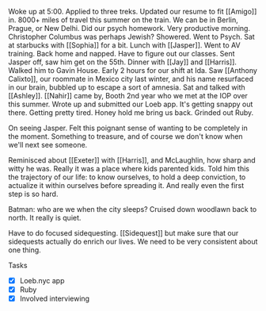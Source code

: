 Woke up at 5:00. Applied to three treks. Updated our resume to fit [[Amigo]] in. 8000+ miles of travel this summer on the train. We can be in Berlin, Prague, or New Delhi. Did our psych homework. Very productive morning. Christopher Columbus was perhaps Jewish? Showered. Went to Psych. Sat at starbucks with [[Sophia]] for a bit. Lunch with [[Jasper]]. Went to AV training. Back home and napped. Have to figure out our classes. Sent Jasper off, saw him get on the 55th. Dinner with [[Jay]] and [[Harris]]. Walked him to Gavin House. Early 2 hours for our shift at Ida. Saw [[Anthony Calixto]], our roommate in Mexico city last winter, and his name resurfaced in our brain, bubbled up to escape a sort of amnesia. Sat and talked with [[Ashley]]. [[Nahir]] came by, Booth 2nd year who we met at the IOP over this summer. Wrote up and submitted our Loeb app. It's getting snappy out there. Getting pretty tired. Honey hold me bring us back. Grinded out Ruby.

On seeing Jasper. Felt this poignant sense of wanting to be completely in the moment. Something to treasure, and of course we don't know when we'll next see someone. 

Reminisced about [[Exeter]] with [[Harris]], and McLaughlin, how sharp and witty he was. Really it was a place where kids parented kids. Told him this the trajectory of our life: to know ourselves, to hold a deep conviction, to actualize it within ourselves before spreading it. And really even the first step is so hard. 

Batman: who are we when the city sleeps? Cruised down woodlawn back to north. It really is quiet.

Have to do focused sidequesting. [[Sidequest]] but make sure that our sidequests actually do enrich our lives. We need to be very consistent about one thing. 

Tasks
- [x] Loeb.nyc app
- [x] Ruby
- [x] Involved interviewing
